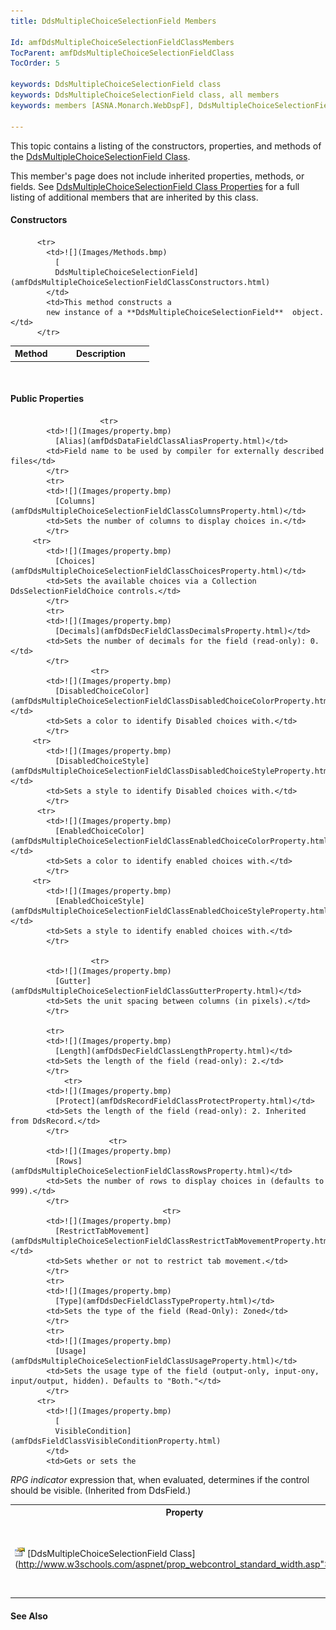 ```yaml
---
title: DdsMultipleChoiceSelectionField Members

Id: amfDdsMultipleChoiceSelectionFieldClassMembers
TocParent: amfDdsMultipleChoiceSelectionFieldClass
TocOrder: 5

keywords: DdsMultipleChoiceSelectionField class
keywords: DdsMultipleChoiceSelectionField class, all members
keywords: members [ASNA.Monarch.WebDspF], DdsMultipleChoiceSelectionField class

---
```


This topic contains a listing of the constructors, properties, and methods of the [DdsMultipleChoiceSelectionField Class](amfDdsMultipleChoiceSelectionFieldClass.html).

This member's page does not include inherited properties, methods, or fields. See [DdsMultipleChoiceSelectionField Class Properties](amfDdsMultipleChoiceSelectionFieldClassPropertiesMain.html) for a full listing of additional members that are inherited by this class.

#### Constructors
<table class="mytable" cellspacing="0" cellpadding="4" width="90%">
          <colgroup>
            <col width="30%" />
            <col width="70%" />
          </colgroup>
          <tr>
            <th>Method</th>
            <th>Description</th>
          </tr>

          <tr>
            <td>![](Images/Methods.bmp)
              [
              DdsMultipleChoiceSelectionField](amfDdsMultipleChoiceSelectionFieldClassConstructors.html)
            </td>
            <td>This method constructs a
            new instance of a **DdsMultipleChoiceSelectionField**  object.</td>
          </tr>
</table>

<br />

#### Public Properties
<table class="mytable" cellspacing="0" cellpadding="4" width="90%">
          <colgroup>
            <col width="30%" />
            <col width="70%" />
          </colgroup>
          <tr>
            <th>Property</th>
            <th>Description</th>
          </tr>

			            <tr>
            <td>![](Images/property.bmp)
              [Alias](amfDdsDataFieldClassAliasProperty.html)</td>
            <td>Field name to be used by compiler for externally described files</td>
            </tr>
			<tr>
            <td>![](Images/property.bmp)
              [Columns](amfDdsMultipleChoiceSelectionFieldClassColumnsProperty.html)</td>
            <td>Sets the number of columns to display choices in.</td>
            </tr>
		 <tr>
            <td>![](Images/property.bmp)
              [Choices](amfDdsMultipleChoiceSelectionFieldClassChoicesProperty.html)</td>
            <td>Sets the available choices via a Collection DdsSelectionFieldChoice controls.</td>
            </tr>
			<tr>
            <td>![](Images/property.bmp)
              [Decimals](amfDdsDecFieldClassDecimalsProperty.html)</td>
            <td>Sets the number of decimals for the field (read-only): 0.</td>
            </tr>
					  <tr>
            <td>![](Images/property.bmp)
              [DisabledChoiceColor](amfDdsMultipleChoiceSelectionFieldClassDisabledChoiceColorProperty.html)</td>
            <td>Sets a color to identify Disabled choices with.</td>
            </tr>
		 <tr>
            <td>![](Images/property.bmp)
              [DisabledChoiceStyle](amfDdsMultipleChoiceSelectionFieldClassDisabledChoiceStyleProperty.html)</td>
            <td>Sets a style to identify Disabled choices with.</td>
            </tr>
		  <tr>
            <td>![](Images/property.bmp)
              [EnabledChoiceColor](amfDdsMultipleChoiceSelectionFieldClassEnabledChoiceColorProperty.html)</td>
            <td>Sets a color to identify enabled choices with.</td>
            </tr>
		 <tr>
            <td>![](Images/property.bmp)
              [EnabledChoiceStyle](amfDdsMultipleChoiceSelectionFieldClassEnabledChoiceStyleProperty.html)</td>
            <td>Sets a style to identify enabled choices with.</td>
            </tr>

			          <tr>
            <td>![](Images/property.bmp)
              [Gutter](amfDdsMultipleChoiceSelectionFieldClassGutterProperty.html)</td>
            <td>Sets the unit spacing between columns (in pixels).</td>
            </tr>

            <tr>
            <td>![](Images/property.bmp)
              [Length](amfDdsDecFieldClassLengthProperty.html)</td>
            <td>Sets the length of the field (read-only): 2.</td>
            </tr>
                <tr>
            <td>![](Images/property.bmp)
              [Protect](amfDdsRecordFieldClassProtectProperty.html)</td>
            <td>Sets the length of the field (read-only): 2. Inherited from DdsRecord.</td>
            </tr>
				          <tr>
            <td>![](Images/property.bmp)
              [Rows](amfDdsMultipleChoiceSelectionFieldClassRowsProperty.html)</td>
            <td>Sets the number of rows to display choices in (defaults to 999).</td>
            </tr>
							          <tr>
            <td>![](Images/property.bmp)
              [RestrictTabMovement](amfDdsMultipleChoiceSelectionFieldClassRestrictTabMovementProperty.html)</td>
            <td>Sets whether or not to restrict tab movement.</td>
            </tr>
			<tr>
            <td>![](Images/property.bmp)
              [Type](amfDdsDecFieldClassTypeProperty.html)</td>
            <td>Sets the type of the field (Read-Only): Zoned</td>
            </tr>
            <tr>
            <td>![](Images/property.bmp)
              [Usage](amfDdsMultipleChoiceSelectionFieldClassUsageProperty.html)</td>
            <td>Sets the usage type of the field (output-only, input-ony, input/output, hidden). Defaults to "Both."</td>
            </tr>
          <tr>
            <td>![](Images/property.bmp)
              [
              VisibleCondition](amfDdsFieldClassVisibleConditionProperty.html)
            </td>
            <td>Gets or sets the 
 *RPG indicator*  expression that, when
            evaluated, determines if the control should be visible. (Inherited
            from DdsField.)</td>
          </tr>
            <tr>
            <td>![](Images/property.bmp) [DdsMultipleChoiceSelectionField Class](http://www.w3schools.com/aspnet/prop_webcontrol_standard_width.asp">Width</a></td>
            <td>Sets the width of the control. (Inherited from ASP.NET WebControl.)</td>
          </tr>

</table>

#### See Also
<dl>
        <dd><a href="amfDdsMultipleChoiceSelectionFieldClass.html)</dd>
        <dd>[ASNA.Monarch.WebDspF Namespace](amfWebDspFNamespace.html)</dd>
</dl>

